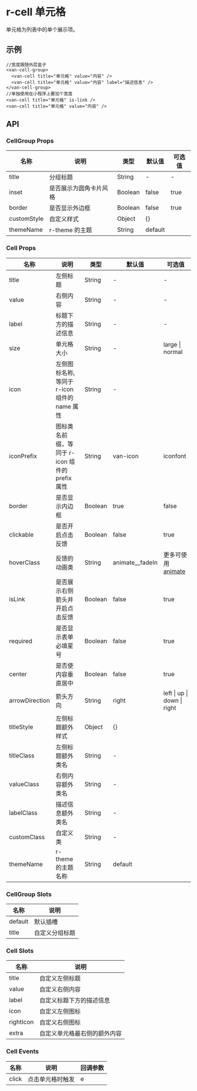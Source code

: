 # r-cell 单元格

单元格为列表中的单个展示项。

## 示例

```vue
//宽度跟随外层盒子
<van-cell-group>
  <van-cell title="单元格" value="内容" />
  <van-cell title="单元格" value="内容" label="描述信息" />
</van-cell-group>
//单独使用在小程序上要加个宽度
<van-cell title="单元格" is-link />
<van-cell title="单元格" value="内容" />
```

## API

### CellGroup Props

| 名称        | 说明                   | 类型    | 默认值  | 可选值 |
| ----------- | ---------------------- | ------- | ------- | ------ |
| title       | 分组标题               | String  | -       | -      |
| inset       | 是否展示为圆角卡片风格 | Boolean | false   | true   |
| border      | 是否显示外边框         | Boolean | false   | true   |
| customStyle | 自定义样式             | Object  | {}      |        |
| themeName   | r-theme 的主题         | String  | default |        |

### Cell Props

| 名称           | 说明                                           | 类型    | 默认值            | 可选值                                      |
| -------------- | ---------------------------------------------- | ------- | ----------------- | ------------------------------------------- |
| title          | 左侧标题                                       | String  | -                 | -                                           |
| value          | 右侧内容                                       | String  | -                 | -                                           |
| label          | 标题下方的描述信息                             | String  | -                 | -                                           |
| size           | 单元格大小                                     | String  | -                 | large \| normal                             |
| icon           | 左侧图标名称,等同于 r-icon 组件的 name 属性    | String  | -                 |                                             |
| iconPrefix     | 图标类名前缀，等同于 r-icon 组件的 prefix 属性 | String  | van-icon          | iconfont                                    |
| border         | 是否显示内边框                                 | Boolean | true              | false                                       |
| clickable      | 是否开启点击反馈                               | Boolean | false             | true                                        |
| hoverClass     | 反馈的动画类                                   | String  | animate\_\_fadeIn | 更多可使用[animate](https://animate.style/) |
| isLink         | 是否展示右侧箭头并开启点击反馈                 | Boolean | false             | true                                        |
| required       | 是否显示表单必填星号                           | Boolean | false             | true                                        |
| center         | 是否使内容垂直居中                             | Boolean | false             | true                                        |
| arrowDirection | 箭头方向                                       | String  | right             | left \| up \| down \| right                 |
| titleStyle     | 左侧标题额外样式                               | Object  | {}                |                                             |
| titleClass     | 左侧标题额外类名                               | String  | -                 |                                             |
| valueClass     | 右侧内容额外类名                               | String  | -                 |                                             |
| labelClass     | 描述信息额外类名                               | String  | -                 |                                             |
| customClass    | 自定义类                                       | String  | -                 |                                             |
| themeName      | r-theme 的主题名称                             | String  | default           |                                             |

### CellGroup Slots

| 名称    | 说明           |
| ------- | -------------- |
| default | 默认插槽       |
| title   | 自定义分组标题 |

### Cell Slots

| 名称      | 说明                         |
| --------- | ---------------------------- |
| title     | 自定义左侧标题               |
| value     | 自定义右侧内容               |
| label     | 自定义标题下方的描述信息     |
| icon      | 自定义左侧图标               |
| rightIcon | 自定义右侧图标               |
| extra     | 自定义单元格最右侧的额外内容 |

### Cell Events

| 名称  | 说明             | 回调参数 |
| ----- | ---------------- | -------- |
| click | 点击单元格时触发 | e        |
